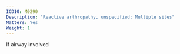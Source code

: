 ```yaml
---
ICD10: M0290
Description: "Reactive arthropathy, unspecified: Multiple sites"
Matters: Yes
Weight: 1
---
```

If airway involved
